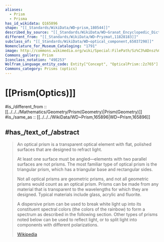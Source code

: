 ```yaml
---
aliases:
  - Prism
  - Prisma
has_id_wikidata: Q165896
shape: "[[_Standards/WikiData/WD~prism,180544]]"
described_by_source: "[[_Standards/WikiData/WD~Granat_Encyclopedic_Dictionary,4532138]]"
different_from: "[[_Standards/WikiData/WD~Pryzmat,11828183]]"
subclass_of: "[[_Standards/WikiData/WD~optical_component,65037298]]"
Nomenclature_for_Museum_Cataloging: "1791"
image: http://commons.wikimedia.org/wiki/Special:FilePath/Sz%C3%ADnsz%C3%B3r%C3%B3d%C3%A1s%20prizm%C3%A1n2.jpg
Commons_gallery: Prism
Iconclass_notation: "49E253"
Wolfram_Language_entity_code: Entity["Concept", "OpticalPrism::2z765"]
Commons_category: Prisms (optics)
---
```


# [[Prism(Optics)]] 

#is_/different_from :: [[../../../Mathematics/Geometry/Prism(Geometry)|Prism(Geometry)]] 
#is_/same_as :: [[../../../WikiData/WD~Prism,165896|WD~Prism,165896]]   

## #has_/text_of_/abstract 

> An optical prism is a transparent optical element 
> with flat, polished surfaces that are designed to refract light. 
> 
> At least one surface must be angled—elements with two parallel surfaces are not prisms. 
> The most familiar type of optical prism is the triangular prism, 
> which has a triangular base and rectangular sides. 
> 
> Not all optical prisms are geometric prisms, and not all geometric prisms would count as an optical prism. Prisms can be made from any material that is transparent to the wavelengths for which they are designed. Typical materials include glass, acrylic and fluorite.
>
> A dispersive prism can be used to break white light up into its constituent spectral colors (the colors of the rainbow) to form a spectrum as described in the following section.  Other types of prisms noted below can be used to reflect light, or to split light into components with different polarizations.
>
> [Wikipedia](https://en.wikipedia.org/wiki/Prism%20(optics)) 

